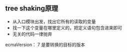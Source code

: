<!--
 * @Description: 
 * @Author: changqing
 * @Date: 2021-04-20 22:47:15
 * @LastEditTime: 2021-07-05 17:51:01
 * @LastEditors: changqing
 * @Usage: 
-->
## tree shaking原理
- 从入口模块出发，找出它所有的读取的变量
- 找一下这个变量在哪里定义的，把定义语句包含进来即可
- 无关的代码一律抛弃

ecmaVersion： 7   是要转换的目标的版本
